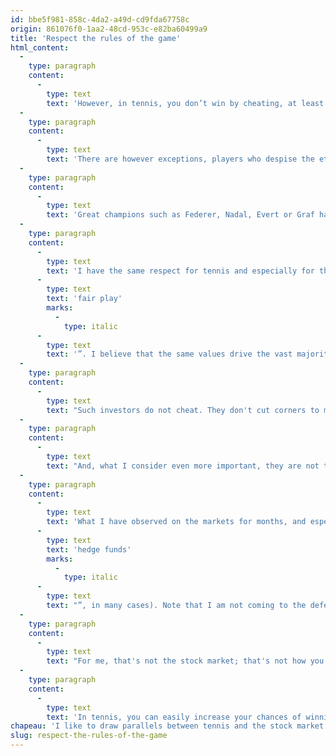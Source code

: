 ```yaml
---
id: bbe5f981-858c-4da2-a49d-cd9fda67758c
origin: 861076f0-1aa2-48cd-953c-e82ba60499a9
title: 'Respect the rules of the game'
html_content:
  -
    type: paragraph
    content:
      -
        type: text
        text: 'However, in tennis, you don’t win by cheating, at least not in the long term. We stay clean and away from illicit substances. We respect the rules of the sport — the referees, the spectators and especially our opponents.'
  -
    type: paragraph
    content:
      -
        type: text
        text: 'There are however exceptions, players who despise the etiquette of the sport. Australian player Nick Kyrios comes to mind. Although he often puts on an entertaining spectacle, I find that he degrades the image of tennis by regularly giving up during his matches, often behaving like a clown and ridiculing his opponents.'
  -
    type: paragraph
    content:
      -
        type: text
        text: 'Great champions such as Federer, Nadal, Evert or Graf have always shown great respect for their sport, its traditions and its history.'
  -
    type: paragraph
    content:
      -
        type: text
        text: 'I have the same respect for tennis and especially for the stock market and for investment. Long-term success on the stock market is difficult. It’s an exercise which requires patience, discipline and knowledge. I also believe that long-term investing requires following its rules, its etiquette. I obviously have Warren Buffett in mind, whose actions have always been marked by great ethics and “'
      -
        type: text
        text: 'fair play'
        marks:
          -
            type: italic
      -
        type: text
        text: '”. I believe that the same values drive the vast majority of “value” investors whose objective is to enrich themselves in the long term.'
  -
    type: paragraph
    content:
      -
        type: text
        text: "Such investors do not cheat. They don't cut corners to make a quick “buck”. They don't take any shortcuts — they buy stocks after doing a comprehensive analysis with the goal of holding those stocks for many years. They don't aim to get rich in less than six months."
  -
    type: paragraph
    content:
      -
        type: text
        text: "And, what I consider even more important, they are not trying to get rich at the expense of others. When I buy shares in a company, because I believe it’s undervalued and will be worth a lot more in years to come, I don't think I’m hurting anyone who sells me their shares."
  -
    type: paragraph
    content:
      -
        type: text
        text: 'What I have observed on the markets for months, and especially for the last few days, saddens me and angers me. I’m thinking in particular of the stock market explosion of securities such as GameStop, AMC or Blackberry. These securities have been manipulated by a group of speculators for the sole purpose of driving up their price on the stock market and reselling them. At no time have these investors attempted to justify the purchase of these securities with fundamental analysis. In addition, these manipulations were knowingly carried out at the expense of others (“'
      -
        type: text
        text: 'hedge funds'
        marks:
          -
            type: italic
      -
        type: text
        text: "”, in many cases). Note that I am not coming to the defense of these funds who’ve, more or less, had a taste of their own medicine in recent days. What's more, many individuals risk burning themselves by buying these securities at their peak, before the bubble that made them appreciate bursts."
  -
    type: paragraph
    content:
      -
        type: text
        text: "For me, that's not the stock market; that's not how you invest in it. Such acts, which are more casino-like than investing, are precisely those that give the stock market and the financiers who operate in it a bad reputation. I am convinced that the speculative wave leading to “day traders” will end badly and that many of them will abandon the stock market for good in the next few years, as we saw in the aftermath of the bursting of the dot-com bubble in the early 2000s."
  -
    type: paragraph
    content:
      -
        type: text
        text: 'In tennis, you can easily increase your chances of winning by stealing points or disturbing your opponent. This’s not the way I want to win on a tennis court. And it’s not the way I want to succeed on the stock market.'
chapeau: 'I like to draw parallels between tennis and the stock market. Thinking about tennis, a sport I have been passionate about since I was a child, helps me think about the stock market and investing, my other great passion.'
slug: respect-the-rules-of-the-game
---
```

